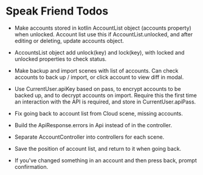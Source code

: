 # Speak Friend Todos

- Make accounts stored in kotlin AccountList object (accounts property) when unlocked. Account list use this if AccountList.unlocked, and after editing or deleting, update accounts object.
- AccountsList object add unlock(key) and lock(key), with locked and unlocked properties to check status.
- Make backup and import scenes with list of accounts. Can check accounts to back up / import, or click account to view diff in modal.
- Use CurrentUser.apiKey based on pass, to encrypt accounts to be backed up, and to decrypt accounts on import. Require this the first time an interaction with the API is required, and store in CurrentUser.apiPass.
- Fix going back to account list from Cloud scene, missing accounts.
- Build the ApiResponse.errors in Api instead of in the controller.
- Separate AccountController into controllers for each scene.

- Save the position of account list, and return to it when going back.
- If you've changed something in an account and then press back, prompt confirmation.

